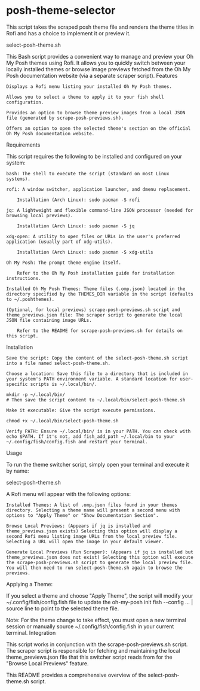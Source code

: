 # posh-theme-selector
This script takes the scraped posh theme file and renders the theme titles in Rofi and has a choice to implement it or preview it.

select-posh-theme.sh

This Bash script provides a convenient way to manage and preview your Oh My Posh themes using Rofi. It allows you to quickly switch between your locally installed themes or browse image previews fetched from the Oh My Posh documentation website (via a separate scraper script).
Features

    Displays a Rofi menu listing your installed Oh My Posh themes.

    Allows you to select a theme to apply it to your fish shell configuration.

    Provides an option to browse theme preview images from a local JSON file (generated by scrape-posh-previews.sh).

    Offers an option to open the selected theme's section on the official Oh My Posh documentation website.

Requirements

This script requires the following to be installed and configured on your system:

    bash: The shell to execute the script (standard on most Linux systems).

    rofi: A window switcher, application launcher, and dmenu replacement.

        Installation (Arch Linux): sudo pacman -S rofi

    jq: A lightweight and flexible command-line JSON processor (needed for browsing local previews).

        Installation (Arch Linux): sudo pacman -S jq

    xdg-open: A utility to open files or URLs in the user's preferred application (usually part of xdg-utils).

        Installation (Arch Linux): sudo pacman -S xdg-utils

    Oh My Posh: The prompt theme engine itself.

        Refer to the Oh My Posh installation guide for installation instructions.

    Installed Oh My Posh Themes: Theme files (.omp.json) located in the directory specified by the THEMES_DIR variable in the script (defaults to ~/.poshthemes).

    (Optional, for local previews) scrape-posh-previews.sh script and theme_previews.json file: The scraper script to generate the local JSON file containing image URLs.

        Refer to the README for scrape-posh-previews.sh for details on this script.

Installation

    Save the script: Copy the content of the select-posh-theme.sh script into a file named select-posh-theme.sh.

    Choose a location: Save this file to a directory that is included in your system's PATH environment variable. A standard location for user-specific scripts is ~/.local/bin/.

    mkdir -p ~/.local/bin/
    # Then save the script content to ~/.local/bin/select-posh-theme.sh

    Make it executable: Give the script execute permissions.

    chmod +x ~/.local/bin/select-posh-theme.sh

    Verify PATH: Ensure ~/.local/bin/ is in your PATH. You can check with echo $PATH. If it's not, add fish_add_path ~/.local/bin to your ~/.config/fish/config.fish and restart your terminal.

Usage

To run the theme switcher script, simply open your terminal and execute it by name:

select-posh-theme.sh

A Rofi menu will appear with the following options:

    Installed Themes: A list of .omp.json files found in your themes directory. Selecting a theme name will present a second menu with options to "Apply Theme" or "Show Documentation Section".

    Browse Local Previews: (Appears if jq is installed and theme_previews.json exists) Selecting this option will display a second Rofi menu listing image URLs from the local preview file. Selecting a URL will open the image in your default viewer.

    Generate Local Previews (Run Scraper): (Appears if jq is installed but theme_previews.json does not exist) Selecting this option will execute the scrape-posh-previews.sh script to generate the local preview file. You will then need to run select-posh-theme.sh again to browse the previews.

Applying a Theme:

If you select a theme and choose "Apply Theme", the script will modify your ~/.config/fish/config.fish file to update the oh-my-posh init fish --config ... | source line to point to the selected theme file.

Note: For the theme change to take effect, you must open a new terminal session or manually source ~/.config/fish/config.fish in your current terminal.
Integration

This script works in conjunction with the scrape-posh-previews.sh script. The scraper script is responsible for fetching and maintaining the local theme_previews.json file that this switcher script reads from for the "Browse Local Previews" feature.

This README provides a comprehensive overview of the select-posh-theme.sh script.
